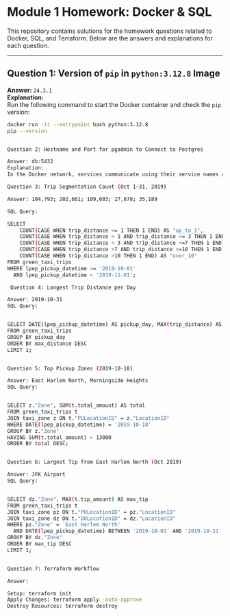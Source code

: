 # Module 1 Homework: Docker & SQL

This repository contains solutions for the homework questions related to Docker, SQL, and Terraform. Below are the answers and explanations for each question.

---

## **Question 1: Version of `pip` in `python:3.12.8` Image**
**Answer:** `24.3.1`  
**Explanation:**  
Run the following command to start the Docker container and check the `pip` version:
```bash
docker run -it --entrypoint bash python:3.12.8
pip --version


Question 2: Hostname and Port for pgadmin to Connect to Postgres

Answer: db:5432
Explanation:
In the Docker network, services communicate using their service names as hostnames. Since the Postgres service is named db and the internal port is 5432, pgadmin uses db:5432.

Question 3: Trip Segmentation Count (Oct 1–31, 2019)

Answer: 104,793; 202,661; 109,603; 27,678; 35,189

SQL Query:

SELECT
    COUNT(CASE WHEN trip_distance <= 1 THEN 1 END) AS "up_to_1",
    COUNT(CASE WHEN trip_distance > 1 AND trip_distance <= 3 THEN 1 END) AS "1_to_3",
    COUNT(CASE WHEN trip_distance > 3 AND trip_distance <=7 THEN 1 END) AS "3_to_7",
    COUNT(CASE WHEN trip_distance >7 AND trip_distance <=10 THEN 1 END) AS "7_to_10",
    COUNT(CASE WHEN trip_distance >10 THEN 1 END) AS "over_10"
FROM green_taxi_trips
WHERE lpep_pickup_datetime >= '2019-10-01' 
  AND lpep_pickup_datetime < '2019-11-01';

 Question 4: Longest Trip Distance per Day

Answer: 2019-10-31
SQL Query:


SELECT DATE(lpep_pickup_datetime) AS pickup_day, MAX(trip_distance) AS max_distance
FROM green_taxi_trips
GROUP BY pickup_day
ORDER BY max_distance DESC
LIMIT 1;


Question 5: Top Pickup Zones (2019-10-18)

Answer: East Harlem North, Morningside Heights
SQL Query:


SELECT z."Zone", SUM(t.total_amount) AS total
FROM green_taxi_trips t
JOIN taxi_zone z ON t."PULocationID" = z."LocationID"
WHERE DATE(lpep_pickup_datetime) = '2019-10-18'
GROUP BY z."Zone"
HAVING SUM(t.total_amount) > 13000
ORDER BY total DESC;


Question 6: Largest Tip from East Harlem North (Oct 2019)

Answer: JFK Airport
SQL Query:


SELECT dz."Zone", MAX(t.tip_amount) AS max_tip
FROM green_taxi_trips t
JOIN taxi_zone pz ON t."PULocationID" = pz."LocationID"
JOIN taxi_zone dz ON t."DOLocationID" = dz."LocationID"
WHERE pz."Zone" = 'East Harlem North' 
  AND DATE(lpep_pickup_datetime) BETWEEN '2019-10-01' AND '2019-10-31'
GROUP BY dz."Zone"
ORDER BY max_tip DESC
LIMIT 1;


Question 7: Terraform Workflow

Answer:

Setup: terraform init
Apply Changes: terraform apply -auto-approve
Destroy Resources: terraform destroy
